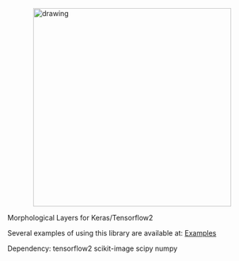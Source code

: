 <img src="https://github.com/Jacobiano/morpholayers/logo.png" alt="drawing" width="400px" style="display: block; margin-left: auto; margin-right: auto"/>



Morphological Layers for Keras/Tensorflow2

Several examples of using this library are available at:
[Examples](http://www.cmm.mines-paristech.fr/~velasco/morpholayers/)


Dependency:
tensorflow2
scikit-image
scipy
numpy
